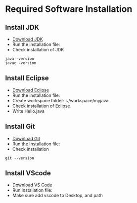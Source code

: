 <h1> Required Software Installation</h1>

## Install JDK
* [Download JDK](https://www.oracle.com/java/technologies/javase-downloads.html)
* Run the installation file: 
* Check installation of JDK
```DOS
java -version
javac -version
```

## Install Eclipse
* [Download Eclipse](https://www.eclipse.org/downloads/)
* Run the installation file:
* Create workspace folder: ~/workspace/myjava
* Check installation of Eclipse
* Write Hello.java

## Install Git
* [Download Git](https://git-scm.com/downloads)
* Run the installation file:
* Check installation
```DOS
git --version
```

## Install VScode
* [Download VS Code](https://code.visualstudio.com/download)
* Run installation file:
* Make sure add vscode to Desktop, and path
